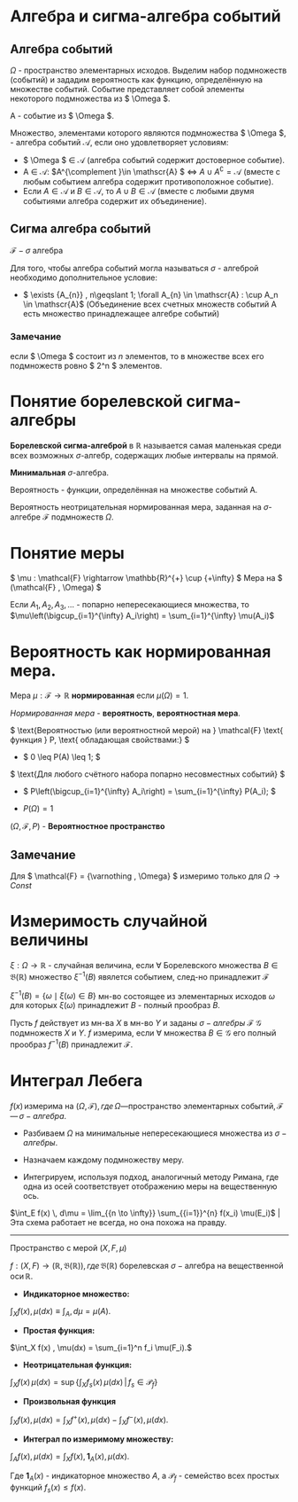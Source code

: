# Алгебра и сигма-алгебра событий

## Алгебра событий

$\Omega$ - пространство элементарных исходов. Выделим набор подмножеств (событий) и зададим вероятность как функцию, определённую на множестве событий. Событие представляет собой элементы некоторого подмножества из $ \Omega $.

A - событие из $ \Omega $.

Множество, элементами которого являются подмножества $ \Omega $, - алгебра событий $\mathscr{A}$, если оно удовлетворяет условиям:

- $ \Omega $ $\in$ $\mathscr{A}$ (алгебра событий содержит достоверное событие).
- A $\in$ $\mathscr{A}$: $A^{\complement }\in \mathscr{A} $ $\Leftrightarrow$ $A\cup A^{\complement }=\mathscr{A}$ (вместе с любым событием алгебра содержит противоположное событие).
- Если $A \in \mathscr{A}$ и $B \in \mathscr{A}$, то $A \cup B \in \mathscr{A}$ (вместе с любыми двумя событиями алгебра содержит их объединение).

## Сигма алгебра событий

$\mathcal{F} - \sigma \text{ алгебра}$

Для того, чтобы алгебра событий могла называться $\sigma$ - алгеброй необходимо дополнительное условие:

- $ \exists {A_{n}} \, n\geqslant 1\; \forall A_{n} \in \mathscr{A} : \cup A_n \in \mathscr{A}$ (Объединение всех счетных множеств событий A есть множество принадлежащее алгебре событий)

### Замечание

если $ \Omega $ состоит из $n$ элементов, то в множестве всех его подмножеств ровно $ 2^n $ элементов.

# Понятие борелевской сигма-алгебры

**Борелевской сигма-алгеброй** в $\mathbb{R}$ называется самая маленькая среди  всех возможных $\sigma$-алгебр, содержащих любые интервалы на прямой.

**Минимальная**  $\sigma$-алгебра.

Вероятность - функции, определённая на множестве событий A.

Вероятность  неотрицательная нормированная мера, заданная на $\sigma$-алгебре $\mathcal{F}$ подмножеств $\Omega$.

# Понятие меры

$ \mu : \mathcal{F} \rightarrow \mathbb{R}^{+} \cup \{+\infty\} $ Мера на $ (\mathcal{F} , \Omega) $

Если $A_1, A_2, A_3, \ldots$ - попарно непересекающиеся множества, то
$\mu\left(\bigcup_{i=1}^{\infty} A_i\right) = \sum_{i=1}^{\infty} \mu(A_i)$

# Вероятность как нормированная мера.

Мера $\mu : \mathcal{F} \rightarrow \mathbb{R}$ **нормированная** если $\mu(\Omega) = 1$.

*Нормированная мера* - **вероятность**, **вероятностная мера**.

$ \text{Вероятностью (или вероятностной мерой) на } \mathcal{F} \text{ функция } P, \text{ обладающая свойствами:} $

- $ 0 \leq P(A) \leq 1; $

$ \text{Для любого счётного набора попарно несовместных событий} $

- $ P\left(\bigcup_{i=1}^{\infty} A_i\right) = \sum_{i=1}^{\infty} P(A_i); $

- $P(\Omega) = 1$

$(\Omega, \mathcal{F}, P)$ - **Вероятностное пространство**

## Замечание

Для $ \mathcal{F} = {\varnothing  , \Omega} $ измеримо только для $\Omega \rightarrow Const$ 

# Измеримость случайной величины

$\xi : \Omega \rightarrow \mathbb{R}$ - случайная величина, если $\forall$ Борелевского множества $B \in \mathfrak{B}(\mathbb{R})$ множество $\xi^{-1}(B)$ явялется событием, след-но принадлежит $\mathcal{F}$

$\xi^{-1}(B) = \{\omega \mid \xi(\omega) \in B\}$ мн-во состоящее из элементарных исходов $\omega$ для которых $\xi(\omega)$ принадлежит $B$ - полный прообраз $B$.

Пусть $f$ действует из мн-ва $X$ в мн-во $Y$ и заданы $\sigma - алгебры$ $\mathcal{F}$ $\mathcal{G}$ подмножеств $X$  и $Y$. $f$ измерима, если $\forall$ множества $B \in \mathcal{G}$ его полный прообраз $f^{-1}(B)$ принадлежит $\mathcal{F}$.

# Интеграл Лебега

$f(x) \, \text{измерима на } (\Omega, \mathcal{F}),\, где \,\Omega — \text{пространство элементарных событий}, \mathcal{F} —\, \sigma-алгебра.$ 

- Разбиваем $\Omega$ на минимальные непересекающиеся множества из $\sigma-алгебры$.

- Назначаем каждому подмножеству меру.
- Интегрируем, используя подход, аналогичный методу Римана, где одна из осей соответствует отображению меры на вещественную ось.

$\int_E f(x) \, d\mu = \lim_{{n \to \infty}} \sum_{{i=1}}^{n} f(x_i) \mu(E_i)$ | Эта схема работает не всегда, но она похожа на правду. 

---

Пространство с мерой $( X , F , μ )$ 

$f:(X,F)→(\mathbb{R},\mathfrak{B}(\mathbb{R})),\,где \,\mathfrak{B}(\mathbb{R}) \text{ борелевская }σ-\text{алгебра на вещественной оси} \,\mathbb{R}.$

- **Индикаторное множество:**

$\int_X f(x) , \mu(dx) \equiv \int_A , d\mu = \mu(A).$

- **Простая функция:**

$\int_X f(x) , \mu(dx) = \sum_{i=1}^n f_i \mu(F_i).$

- **Неотрицательная функция:**

$\int_X f(x) \, \mu(dx) = \sup \left\{ \int_X f_s(x) \, \mu(dx) \, \middle\vert \, f_s \in \mathcal{P}_f \right\}$

- **Произвольная функция**

$\int_X f(x) , \mu(dx) = \int_X f^+(x) , \mu(dx) - \int_X f^-(x) , \mu(dx).$

- **Интеграл по измеримому множеству:**

$\int_A f(x) , \mu(dx) = \int_X f(x) , \mathbf{1}_A(x) , \mu(dx).$

Где $\mathbf{1}_A(x)$ - индикаторное множество $A$, а $\mathcal{P}_f$ - семейство всех простых функций $f_s(x) \leqslant f(x)$.

